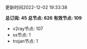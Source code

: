 更新时间2022-12-02 19:33:38

**总订阅: 45**
**总节点: 626**
**有效节点: 109**
- v2ray节点: 107
- ss节点: 1
- trojan节点: 1
